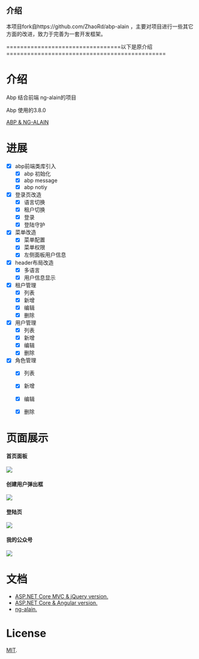## 介绍

本项目fork自https://github.com/ZhaoRd/abp-alain ，主要对项目进行一些其它方面的改进，致力于完善为一套开发框架。

=================================以下是原介绍==============================================

# 介绍

Abp 结合前端 ng-alain的项目

Abp 使用的3.8.0

[ABP & NG-ALAIN](https://www.jianshu.com/p/589af988637c)

#  进展

- [x] abp前端类库引入
  - [x] abp 初始化
  - [x] abp message
  - [x] abp notiy
- [x] 登录页改造
  - [x] 语言切换
  - [x] 租户切换
  - [x] 登录
  - [x] 登陆守护
- [x] 菜单改造
  - [x] 菜单配置
  - [x] 菜单权限
  - [x] 左侧面板用户信息
- [x] header布局改造
  - [x] 多语言
  - [x] 用户信息显示
- [x] 租户管理
  - [x] 列表
  - [x] 新增
  - [x] 编辑
  - [x] 删除
- [x] 用户管理
  - [x] 列表
  - [x] 新增
  - [x] 编辑
  - [x] 删除
- [x] 角色管理
  - [x] 列表
  - [x] 新增
  - [x] 编辑
  - [x] 删除
  

# 页面展示

#### 首页面板
![](_screenshots/alain-home.png)

#### 创建用户弹出框
![](_screenshots/ui-user-create-modal.png)

#### 登陆页

![](_screenshots/alain-login.png)


#### 我的公众号

![](_screenshots/qrcode.jpg)

# 文档

* [ASP.NET Core MVC & jQuery version.](https://aspnetboilerplate.com/Pages/Documents/Zero/Startup-Template-Core)
* [ASP.NET Core & Angular  version.](https://aspnetboilerplate.com/Pages/Documents/Zero/Startup-Template-Angular)
* [ng-alain.](https://ng-alain.com/)


# License

[MIT](LICENSE).